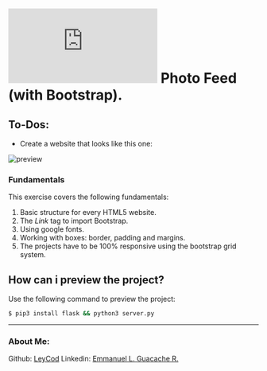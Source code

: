 # [![4Geeks Logo](https://assets.breatheco.de/apis/img/images.php?blob&random&cat=icon&tags=4geeks,16 "4Geeks Logo")](https://assets.breatheco.de/apis/img/images.php?blob&random&cat=icon&tags=4geeks,16 "4Geeks Logo") Photo Feed (with Bootstrap).

## To-Dos:

- Create a website that looks like this one:

![preview](https://github.com/breatheco-de/exercise-instagram-feed-bootstrap/blob/master/preview.gif)

### Fundamentals
This exercise covers the following fundamentals:
1. Basic structure for every HTML5 website.
2. The *Link* tag to import Bootstrap.
3. Using google fonts.
4. Working with boxes: border, padding and margins.
5. The projects have to be 100% responsive using the bootstrap grid system.

## How can i preview the project?

Use the following command to preview the project:

```sh
$ pip3 install flask && python3 server.py
```

------------

### About Me:

Github: [LeyCod](http://https://github.com/LeyCod "LeyCod")
Linkedin: [Emmanuel L. Guacache R.](http://https://www.linkedin.com/in/emmanuelleyan/ "Emmanuel Leyan Guacache Rodriguez")
